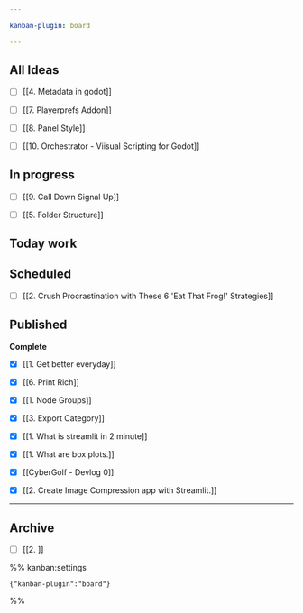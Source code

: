 ```yaml
---

kanban-plugin: board

---
```


## All Ideas

- [ ] [[4. Metadata in godot]]
- [ ] [[7. Playerprefs Addon]]
- [ ] [[8. Panel Style]]
- [ ] [[10. Orchestrator - Viisual Scripting for Godot]]


## In progress

- [ ] [[9. Call Down Signal Up]]
- [ ] [[5. Folder Structure]]


## Today work



## Scheduled

- [ ] [[2. Crush Procrastination with These 6 'Eat That Frog!' Strategies]]


## Published

**Complete**
- [x] [[1. Get better everyday]]
- [x] [[6. Print Rich]]
- [x] [[1. Node Groups]]
- [x] [[3. Export Category]]
- [x] [[1. What is streamlit in 2 minute]]
- [x] [[1. What are box plots.]]
- [x] [[CyberGolf - Devlog 0]]
- [x] [[2. Create Image Compression app with Streamlit.]]


***

## Archive

- [ ] [[2. ]]

%% kanban:settings
```
{"kanban-plugin":"board"}
```
%%